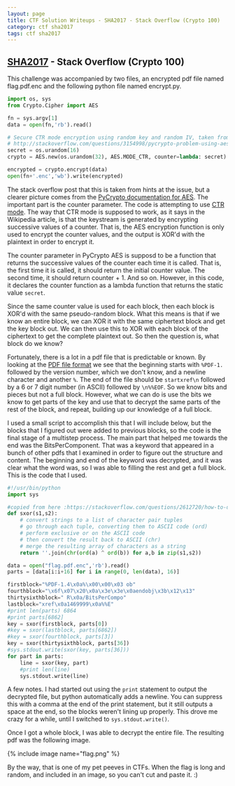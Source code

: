 ```yaml
---
layout: page
title: CTF Solution Writeups - SHA2017 - Stack Overflow (Crypto 100)
category: ctf sha2017
tags: ctf sha2017
---
```


[SHA2017](https://ctf.sha2017.org/home) - Stack Overflow (Crypto 100)
------

This challenge was accompanied by two files, an encrypted pdf file named flag.pdf.enc and the following python file named encrypt.py.

```python
import os, sys
from Crypto.Cipher import AES

fn = sys.argv[1]
data = open(fn,'rb').read()

# Secure CTR mode encryption using random key and random IV, taken from
# http://stackoverflow.com/questions/3154998/pycrypto-problem-using-aesctr
secret = os.urandom(16)
crypto = AES.new(os.urandom(32), AES.MODE_CTR, counter=lambda: secret) 

encrypted = crypto.encrypt(data)
open(fn+'.enc','wb').write(encrypted)
```

The stack overflow post that this is taken from hints at the issue, but a clearer picture comes from the [PyCrypto documentation for AES](https://www.dlitz.net/software/pycrypto/api/current/Crypto.Cipher.AES-module.html). The important part is the counter parameter. The code is attempting to use [CTR mode](https://en.wikipedia.org/wiki/Block_cipher_mode_of_operation#CTR). The way that CTR mode is supposed to work, as it says in the Wikipedia article, is that the keystream is generated by encrypting successive values of a counter. That is, the AES encryption function is only used to encrypt the counter values, and the output is XOR'd with the plaintext in order to encrypt it.   

The counter parameter in PyCrypto AES is supposd to be a function that returns the successive values of the counter each time it is called. That is, the first time it is called, it should return the initial counter value. The second time, it should return counter + 1. And so on. However, in this code, it declares the counter function as a lambda function that returns the static value `secret`. 

Since the same counter value is used for each block, then each block is XOR'd with the same pseudo-random block. What this means is that if we know an entire block, we can XOR it with the same ciphertext block and get the key block out. We can then use this to XOR with each block of the ciphertext to get the complete plaintext out. So then the question is, what block do we know? 

Fortunately, there is a lot in a pdf file that is predictable or known. By looking at the [PDF file format](https://en.wikipedia.org/wiki/Portable_Document_Format#File_structure) we see that the beginning starts with `%PDF-1.` followed by the version number, which we don't know, and a newline character and another `%`. The end of the file should be `startxref\n` followed by a 6 or 7 digit number (in ASCII) followed by `\n%%EOF`. So we know bits and pieces but not a full block. However, what we can do is use the bits we know to get parts of the key and use that to decrypt the same parts of the rest of the block, and repeat, building up our knowledge of a full block. 

I used a small script to accomplish this that I will include below, but the blocks that I figured out were added to previous blocks, so the code is the final stage of a multistep process. The main part that helped me towards the end was the BitsPerComponent. That was a keyword that appeared in a bunch of other pdfs that I examined in order to figure out the structure and content. The beginning and end of the keyword was decrypted, and it was clear what the word was, so I was able to filling the rest and get a full block. This is the code that I used.

```python
#!/usr/bin/python
import sys

#copied from here :https://stackoverflow.com/questions/2612720/how-to-do-bitwise-exclusive-or-of-two-strings-in-python
def sxor(s1,s2):    
    # convert strings to a list of character pair tuples
    # go through each tuple, converting them to ASCII code (ord)
    # perform exclusive or on the ASCII code
    # then convert the result back to ASCII (chr)
    # merge the resulting array of characters as a string
    return ''.join(chr(ord(a) ^ ord(b)) for a,b in zip(s1,s2))

data = open("flag.pdf.enc",'rb').read()
parts = [data[i:i+16] for i in range(0, len(data), 16)]

firstblock="%PDF-1.4\x0a%\x00\x00\x03 ob"
fourthblock="\x6f\x07\x20\x0a\x3e\x3e\x0aendobj\x3b\x12\x13" 
thirtysixthblock=" R\x0a/BitsPerCompo"
lastblock="xref\x0a1469999\x0a%%E"
#print len(parts) 6864
#print parts[6862]
key = sxor(firstblock, parts[0])
#key = sxor(lastblock, parts[6862])
#key = sxor(fourthblock, parts[3])
key = sxor(thirtysixthblock, parts[36])
#sys.stdout.write(sxor(key, parts[36]))
for part in parts:
    line = sxor(key, part)
    #print len(line)
    sys.stdout.write(line)
```

A few notes. I had started out using the `print` statement to output the decrypted file, but python automatically adds a newline. You can suppress this with a comma at the end of the print statement, but it still outputs a space at the end, so the blocks weren't lining up properly. This drove me crazy for a while, until I switched to `sys.stdout.write()`. 

Once I got a whole block, I was able to decrypt the entire file. The resulting pdf was the following image.

{% include image name="flag.png" %}

By the way, that is one of my pet peeves in CTFs. When the flag is long and random, and included in an image, so you can't cut and paste it. :)


